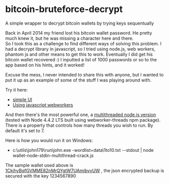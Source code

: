 # bitcoin-bruteforce-decrypt
A simple wrapper to decrypt bitcoin wallets by trying keys sequentually

Back in April 2014 my friend lost his bitcoin wallet password.  He pretty much knew it, but he was missing a character here and there.  
So I took this as a challenge to find different ways of solving this problem. I had a decrypt library in javascript, so I tried using node.js, web workers, phantom js and other means to get this to work.
Eventually I did get his bitcoin wallet recovered :)  I inputted a list of 1000 passwords or so to the app based on his hints, and it worked!

Excuse the mess, I never intended to share this with anyone, but I wanted to put it up as an example of some of the stuff I was playing around with.

Try it here:
- [simple UI](http://agilechai.com/code/bitcoin-bruteforce-decrypt-poc/DecryptWallet_2PW_Fix3.html)
- [Using javascript webworkers](http://agilechai.com/code/bitcoin-bruteforce-decrypt-poc/ReadExternalUriWebWorkers.html)

And then there's the most powerful one, a [multithreaded node.js version](https://github.com/salibhai1/bitcoin-bruteforce-decrypt/blob/master/wallet-node-stdin-multithread-crack.js) (tested with Node 4.4.2 LTS built using webworker-threads npm package).  There is a property that controls how many threads you wish to run.  By default it's set to 7.

Here is how you would run it on Windows:
- c:\utils\john179\run\john.exe -wordlist=data\1to10.txt --stdout | node wallet-node-stdin-multithread-crack.js

The sample wallet used above is [1CkjhyBqfGVMME82nMrQYgtW7UAmibvvUW](https://blockchain.info/address/1CkjhyBqfGVMME82nMrQYgtW7UAmibvvUW) , the json encrypted backup is secured with the key 1234567890
